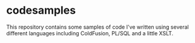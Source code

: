 codesamples
===========

This repository contains some samples of code I've written using several different languages 
including ColdFusion, PL/SQL and a little XSLT.
